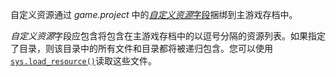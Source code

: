 自定义资源通过 *game.project* 中的[*自定义资源*字段](https://defold.com/manuals/project-settings/#custom-resources)捆绑到主游戏存档中。

*自定义资源*字段应包含将包含在主游戏存档中的以逗号分隔的资源列表。如果指定了目录，则该目录中的所有文件和目录都将被递归包含。您可以使用[`sys.load_resource()`](/ref/sys/#sys.load_resource)读取这些文件。